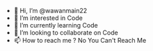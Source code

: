- 👋 Hi, I’m @wawanmain22
- 👀 I’m interested in Code
- 🌱 I’m currently learning Code
- 💞️ I’m looking to collaborate on Code
- 📫 How to reach me ? No You Can't Reach Me

<!---
wawanmain22/wawanmain22 is a ✨ special ✨ repository because its `README.md` (this file) appears on your GitHub profile.
You can click the Preview link to take a look at your changes.
--->
